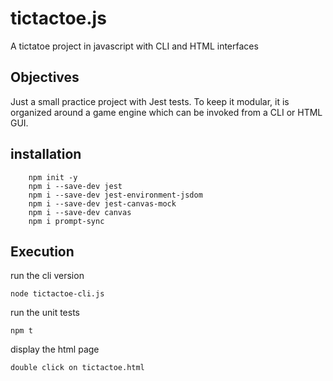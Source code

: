 # tictactoe.js
A tictatoe project in javascript with CLI and HTML interfaces

## Objectives

Just a small practice project with Jest tests. To keep it modular, it is organized around
a game engine which can be invoked from a CLI or HTML GUI.

## installation

        npm init -y
		npm i --save-dev jest
		npm i --save-dev jest-environment-jsdom
		npm i --save-dev jest-canvas-mock
		npm i --save-dev canvas
		npm i prompt-sync

## Execution

run the cli version

	node tictactoe-cli.js

run the unit tests

	npm t

display the html page

	double click on tictactoe.html